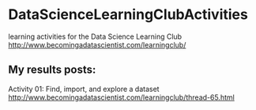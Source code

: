 # DataScienceLearningClubActivities
learning activities for the Data Science Learning Club http://www.becomingadatascientist.com/learningclub/

## My results posts:

Activity 01: Find, import, and explore a dataset
http://www.becomingadatascientist.com/learningclub/thread-65.html
